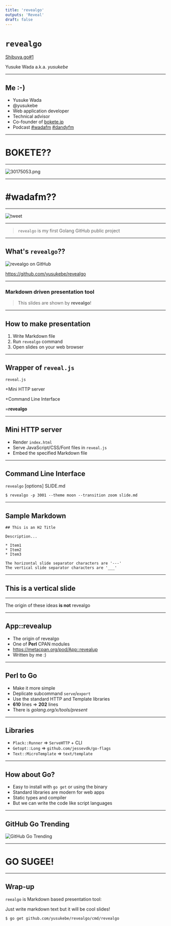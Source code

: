 ```yaml
---
title: 'revealgo'
outputs: 'Reveal'
draft: false
---
```


# `revealgo`

[Shibuya.go#1](http://shibuyago.connpass.com/event/25852/)

Yusuke Wada a.k.a. _yusukebe_

---

## Me :-)

- Yusuke Wada
- @yusukebe
- Web application developer
- Technical advisor
- Co-founder of [bokete.jp](http://bokete.jp/)
- Podcast [#wadafm](http://wada.fm/) [#dandyfm](http://danfy.fm/)

---

# BOKETE??

---

![30175053.png](images/30175053.png)

---

# #wadafm??

---

![tweet](images/tweet.png)

---

> `revealgo` is my first Golang GitHub public project

---

## What's `revealgo`??

![revealgo on GitHub](images/github.png)

<https://github.com/yusukebe/revealgo>

---

### Markdown driven presentation tool

> This slides are shown by **revealgo**!

---

## How to make presentation

1. Write Markdown file
2. Run `revealgo` command
3. Open slides on your web browser

---

## Wrapper of `reveal.js`

`reveal.js`

+Mini HTTP server

+Command Line Interface

=**revealgo**

---

## Mini HTTP server

- Render `index.html`
- Serve JavaScript/CSS/Font files in `reveal.js`
- Embed the specified Markdown file

---

## Command Line Interface

`revealgo` [options] SLIDE.md

```
$ revealgo -p 3001 --theme moon --transition zoom slide.md
```

---

## Sample Markdown

```
## This is an H2 Title

Description...

* Item1
* Item2
* Item3

The horizontal slide separator characters are '---'
The vertical slide separator characters are '___'

```

---

## This is a vertical slide

---

The origin of these ideas **is not** revealgo

---

## App::revealup

- The origin of revealgo
- One of **Perl** CPAN modules
- <https://metacpan.org/pod/App::revealup>
- Written by me :)

---

## Perl to Go

- Make it more simple
- Deplicate subcommand `serve`/`export`
- Use the standard HTTP and Template libraries
- **610** lines => **202** lines
- There is _golang.org/x/tools/present_

---

## Libraries

- `Plack::Runner` => `ServeHTTP` + CLI
- `Getopt::Long` => `github.com/jessevdk/go-flags`
- `Text::MicroTemplate` => `text/template`

---

## How about Go?

- Easy to install with `go get` or using the binary
- Standard libraries are modern for web apps
- Static types and compiler
- But we can write the code like script languages

---

## GitHub Go Trending

![GitHub Go Trending](images/trending.png)

---

# GO SUGEE!

---

## Wrap-up

`reealgo` is Markdown based presentation tool:

Just write markdown text but it will be cool slides!

```
$ go get github.com/yusukebe/revealgo/cmd/revealgo
```
